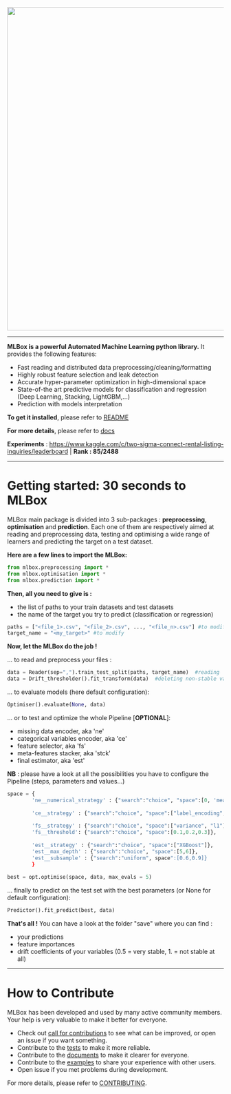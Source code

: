 <img src=https://github.com/AxeldeRomblay/MLBox/blob/master/logo.png width=750/> 

-----------------------------

__MLBox is a powerful Automated Machine Learning python library.__ It provides the following features:

- Fast reading and distributed data preprocessing/cleaning/formatting
- Highly robust feature selection and leak detection
- Accurate hyper-parameter optimization in high-dimensional space
- State-of-the art predictive models for classification and regression (Deep Learning, Stacking, LightGBM,...)
- Prediction with models interpretation 


__To get it installed__, please refer to [README](https://github.com/AxeldeRomblay/MLBox/blob/4.0-dev/python-package/README.md)

__For more details__, please refer to [docs](https://github.com/AxeldeRomblay/MLBox/tree/4.0-dev/docs/documentation.md)

__Experiments__ : https://www.kaggle.com/c/two-sigma-connect-rental-listing-inquiries/leaderboard | **Rank : 85/2488**

--------------------------


Getting started: 30 seconds to MLBox
====================================

MLBox main package is divided into 3 sub-packages : __preprocessing__, __optimisation__ and __prediction__. Each one of them are respectively aimed at reading and preprocessing data, testing and optimising a wide range of learners and predicting the target on a test dataset.

__Here are a few lines to import the MLBox:__

```python
from mlbox.preprocessing import *
from mlbox.optimisation import *
from mlbox.prediction import *
```

__Then, all you need to give is :__ 
* the list of paths to your train datasets and test datasets
* the name of the target you try to predict (classification or regression)

```python
paths = ["<file_1>.csv", "<file_2>.csv", ..., "<file_n>.csv"] #to modify
target_name = "<my_target>" #to modify
```
__Now, let the MLBox do the job !__

... to read and preprocess your files : 

```python
data = Reader(sep=",").train_test_split(paths, target_name)  #reading
data = Drift_thresholder().fit_transform(data)  #deleting non-stable variables
```
... to evaluate models (here default configuration):

```python
Optimiser().evaluate(None, data)
```

... or to test and optimize the whole Pipeline [__OPTIONAL__]:
* missing data encoder, aka 'ne'
* categorical variables encoder, aka 'ce'
* feature selector, aka 'fs'
* meta-features stacker, aka 'stck'
* final estimator, aka 'est'

__NB__ : please have a look at all the possibilities you have to configure the Pipeline (steps, parameters and values...) 

```python
space = {
        'ne__numerical_strategy' : {"search":"choice", "space":[0, 'mean']},
                              
        'ce__strategy' : {"search":"choice", "space":["label_encoding", "random_projection"]},
                          
        'fs__strategy' : {"search":"choice", "space":["variance", "l1"]},
        'fs__threshold': {"search":"choice", "space":[0.1,0.2,0.3]},             
        
        'est__strategy' : {"search":"choice", "space":["XGBoost"]},
        'est__max_depth' : {"search":"choice", "space":[5,6]},
        'est__subsample' : {"search":"uniform", space":[0.6,0.9]}
        }
        
best = opt.optimise(space, data, max_evals = 5)
```
... finally to predict on the test set with the best parameters (or None for default configuration):

```python
Predictor().fit_predict(best, data)

```

__That's all !__ You can have a look at the folder "save" where you can find :
* your predictions
* feature importances
* drift coefficients of your variables (0.5 = very stable, 1. = not stable at all)

--------------------------


How to Contribute
=================

MLBox has been developed and used by many active community members. Your help is very valuable to make it better for everyone.

- Check out [call for contributions](https://github.com/AxeldeRomblay/MLBox/labels/call-for-contributions) to see what can be improved, or open an issue if you want something.
- Contribute to the [tests](https://github.com/AxeldeRomblay/MLBox/tree/4.0-dev/tests) to make it more reliable. 
- Contribute to the [documents](https://github.com/AxeldeRomblay/MLBox/tree/4.0-dev/docs) to make it clearer for everyone.
- Contribute to the [examples](https://github.com/AxeldeRomblay/MLBox/tree/4.0-dev/examples) to share your experience with other users.
- Open issue if you met problems during development.

For more details, please refer to [CONTRIBUTING](https://github.com/AxeldeRomblay/MLBox/blob/4.0-dev/CONTRIBUTING.rst).
